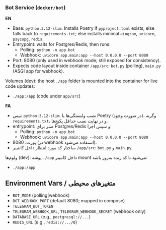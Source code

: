 ### Bot Service (`docker/bot`)

**EN**
- Base: `python:3.12-slim`. Installs Poetry if `pyproject.toml` exists; else falls back to `requirements.txt`; else installs minimal `aiogram`, `uvicorn`, `psycopg`, `redis`.
- Entrypoint: waits for Postgres/Redis, then runs:
  - Polling: `python -m app.bot`
  - Webhook: `uvicorn app.main:app --host 0.0.0.0 --port 8080`
- Port: 8080 (only used in webhook mode; still exposed for consistency).
- Expects code layout inside container `/app/src`: `bot.py` (polling), `main.py` (ASGI app for webhook).

Volumes (dev): the host `./app` folder is mounted into the container for live code updates:
- `./app:/app` (code under `app/src`)

**FA**
- بیس: `python:3.12-slim`. نصب وابستگی‌ها با Poetry (در صورت وجود)، وگرنه `requirements.txt`، و در نهایت نصب حداقل پکیج‌ها.
- entrypoint: صبر برای Postgres/Redis و سپس اجرا:
  - Polling: `python -m app.bot`
  - Webhook: `uvicorn app.main:app --host 0.0.0.0 --port 8080`
- پورت: 8080 (در webhook استفاده می‌شود).
- ساختار کد مورد انتظار داخل کانتینر `/app/src`: `bot.py` و `main.py`.

ولوم‌ها (dev): پوشه `./app` داخل کانتینر mount می‌شود تا کد زنده به‌روز باشد:
- `./app:/app`

## Environment Vars / متغیرهای محیطی
- `BOT_MODE` (polling|webhook)
- `BOT_WEBHOOK_PORT` (default 8080; mapped in compose)
- `TELEGRAM_BOT_TOKEN`
- `TELEGRAM_WEBHOOK_URL`, `TELEGRAM_WEBHOOK_SECRET` (webhook only)
- `DATABASE_URL` (e.g., `postgresql://...`)
- `REDIS_URL` (e.g., `redis://.../0`)

